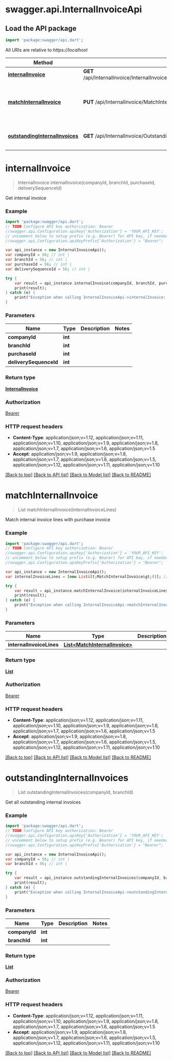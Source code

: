 # swagger.api.InternalInvoiceApi

## Load the API package
```dart
import 'package:swagger/api.dart';
```

All URIs are relative to *https://localhost*

Method | HTTP request | Description
------------- | ------------- | -------------
[**internalInvoice**](InternalInvoiceApi.md#internalInvoice) | **GET** /api/InternalInvoice/InternalInvoice/{companyId}/{branchId}/{purchaseId}/{deliverySequenceId} | Get internal invoice
[**matchInternalInvoice**](InternalInvoiceApi.md#matchInternalInvoice) | **PUT** /api/InternalInvoice/MatchInternalInvoice | Match internal invoice lines with purchase invoice
[**outstandingInternalInvoices**](InternalInvoiceApi.md#outstandingInternalInvoices) | **GET** /api/InternalInvoice/OutstandingInternalInvoices/{companyId}/{branchId} | Get all outstanding internal invoices


# **internalInvoice**
> InternalInvoice internalInvoice(companyId, branchId, purchaseId, deliverySequenceId)

Get internal invoice

### Example 
```dart
import 'package:swagger/api.dart';
// TODO Configure API key authorization: Bearer
//swagger.api.Configuration.apiKey{'Authorization'} = 'YOUR_API_KEY';
// uncomment below to setup prefix (e.g. Bearer) for API key, if needed
//swagger.api.Configuration.apiKeyPrefix{'Authorization'} = "Bearer";

var api_instance = new InternalInvoiceApi();
var companyId = 56; // int | 
var branchId = 56; // int | 
var purchaseId = 56; // int | 
var deliverySequenceId = 56; // int | 

try { 
    var result = api_instance.internalInvoice(companyId, branchId, purchaseId, deliverySequenceId);
    print(result);
} catch (e) {
    print("Exception when calling InternalInvoiceApi->internalInvoice: $e\n");
}
```

### Parameters

Name | Type | Description  | Notes
------------- | ------------- | ------------- | -------------
 **companyId** | **int**|  | 
 **branchId** | **int**|  | 
 **purchaseId** | **int**|  | 
 **deliverySequenceId** | **int**|  | 

### Return type

[**InternalInvoice**](InternalInvoice.md)

### Authorization

[Bearer](../README.md#Bearer)

### HTTP request headers

 - **Content-Type**: application/json;v=1.12, application/json;v=1.11, application/json;v=1.10, application/json;v=1.9, application/json;v=1.8, application/json;v=1.7, application/json;v=1.6, application/json;v=1.5
 - **Accept**: application/json;v=1.9, application/json;v=1.8, application/json;v=1.7, application/json;v=1.6, application/json;v=1.5, application/json;v=1.12, application/json;v=1.11, application/json;v=1.10

[[Back to top]](#) [[Back to API list]](../README.md#documentation-for-api-endpoints) [[Back to Model list]](../README.md#documentation-for-models) [[Back to README]](../README.md)

# **matchInternalInvoice**
> List<MatchInternalInvoice> matchInternalInvoice(internalInvoiceLines)

Match internal invoice lines with purchase invoice

### Example 
```dart
import 'package:swagger/api.dart';
// TODO Configure API key authorization: Bearer
//swagger.api.Configuration.apiKey{'Authorization'} = 'YOUR_API_KEY';
// uncomment below to setup prefix (e.g. Bearer) for API key, if needed
//swagger.api.Configuration.apiKeyPrefix{'Authorization'} = "Bearer";

var api_instance = new InternalInvoiceApi();
var internalInvoiceLines = [new List&lt;MatchInternalInvoice&gt;()]; // List<MatchInternalInvoice> | 

try { 
    var result = api_instance.matchInternalInvoice(internalInvoiceLines);
    print(result);
} catch (e) {
    print("Exception when calling InternalInvoiceApi->matchInternalInvoice: $e\n");
}
```

### Parameters

Name | Type | Description  | Notes
------------- | ------------- | ------------- | -------------
 **internalInvoiceLines** | [**List&lt;MatchInternalInvoice&gt;**](MatchInternalInvoice.md)|  | [optional] 

### Return type

[**List<MatchInternalInvoice>**](MatchInternalInvoice.md)

### Authorization

[Bearer](../README.md#Bearer)

### HTTP request headers

 - **Content-Type**: application/json;v=1.12, application/json;v=1.11, application/json;v=1.10, application/json;v=1.9, application/json;v=1.8, application/json;v=1.7, application/json;v=1.6, application/json;v=1.5
 - **Accept**: application/json;v=1.9, application/json;v=1.8, application/json;v=1.7, application/json;v=1.6, application/json;v=1.5, application/json;v=1.12, application/json;v=1.11, application/json;v=1.10

[[Back to top]](#) [[Back to API list]](../README.md#documentation-for-api-endpoints) [[Back to Model list]](../README.md#documentation-for-models) [[Back to README]](../README.md)

# **outstandingInternalInvoices**
> List<InternalInvoice> outstandingInternalInvoices(companyId, branchId)

Get all outstanding internal invoices

### Example 
```dart
import 'package:swagger/api.dart';
// TODO Configure API key authorization: Bearer
//swagger.api.Configuration.apiKey{'Authorization'} = 'YOUR_API_KEY';
// uncomment below to setup prefix (e.g. Bearer) for API key, if needed
//swagger.api.Configuration.apiKeyPrefix{'Authorization'} = "Bearer";

var api_instance = new InternalInvoiceApi();
var companyId = 56; // int | 
var branchId = 56; // int | 

try { 
    var result = api_instance.outstandingInternalInvoices(companyId, branchId);
    print(result);
} catch (e) {
    print("Exception when calling InternalInvoiceApi->outstandingInternalInvoices: $e\n");
}
```

### Parameters

Name | Type | Description  | Notes
------------- | ------------- | ------------- | -------------
 **companyId** | **int**|  | 
 **branchId** | **int**|  | 

### Return type

[**List<InternalInvoice>**](InternalInvoice.md)

### Authorization

[Bearer](../README.md#Bearer)

### HTTP request headers

 - **Content-Type**: application/json;v=1.12, application/json;v=1.11, application/json;v=1.10, application/json;v=1.9, application/json;v=1.8, application/json;v=1.7, application/json;v=1.6, application/json;v=1.5
 - **Accept**: application/json;v=1.9, application/json;v=1.8, application/json;v=1.7, application/json;v=1.6, application/json;v=1.5, application/json;v=1.12, application/json;v=1.11, application/json;v=1.10

[[Back to top]](#) [[Back to API list]](../README.md#documentation-for-api-endpoints) [[Back to Model list]](../README.md#documentation-for-models) [[Back to README]](../README.md)

